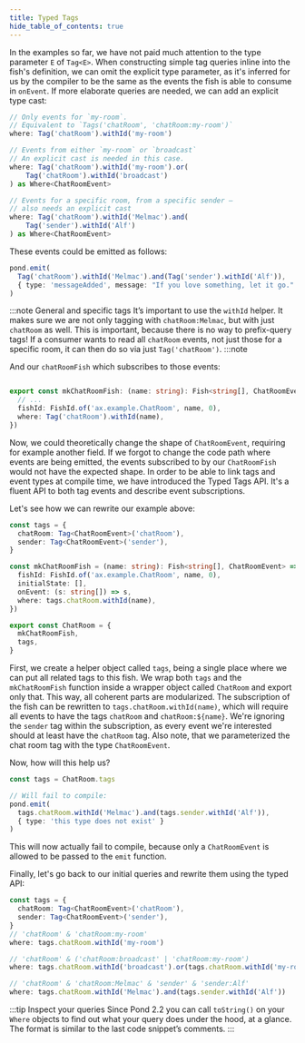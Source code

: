 ```yaml
---
title: Typed Tags
hide_table_of_contents: true
---
```


In the examples so far, we have not paid much attention to the type parameter `E` of `Tag<E>`. When constructing simple
tag queries inline into the fish's definition, we can omit the explicit type parameter, as it's inferred for us by the
compiler to be the same as the events the fish is able to consume in `onEvent`. If more elaborate queries are needed, we
can add an explicit type cast:

```typescript
// Only events for `my-room`.
// Equivalent to `Tags('chatRoom', 'chatRoom:my-room')`
where: Tag('chatRoom').withId('my-room')

// Events from either `my-room` or `broadcast`
// An explicit cast is needed in this case.
where: Tag('chatRoom').withId('my-room').or(
    Tag('chatRoom').withId('broadcast')
) as Where<ChatRoomEvent>

// Events for a specific room, from a specific sender –
// also needs an explicit cast
where: Tag('chatRoom').withId('Melmac').and(
    Tag('sender').withId('Alf')
) as Where<ChatRoomEvent>
```

These events could be emitted as follows:

```typescript
pond.emit(
  Tag('chatRoom').withId('Melmac').and(Tag('sender').withId('Alf')),
  { type: 'messageAdded', message: "If you love something, let it go." }
)
```

:::note General and specific tags
It’s important to use the `withId` helper. It makes sure we are not only tagging with
`chatRoom:Melmac`, but with just `chatRoom` as well. This is important, because there is no
way to prefix-query tags! If a consumer wants to read all `chatRoom` events, not just those for a
specific room, it can then do so via just `Tag('chatRoom')`.
:::note

And our `chatRoomFish` which subscribes to those events:

```typescript

export const mkChatRoomFish: (name: string): Fish<string[], ChatRoomEvent> => ({
  // ...
  fishId: FishId.of('ax.example.ChatRoom', name, 0),
  where: Tag('chatRoom').withId(name),
})

```

Now, we could theoretically change the shape of `ChatRoomEvent`, requiring for example another field. If we forgot to
change the code path where events are being emitted, the events subscribed to by our `ChatRoomFish` would not have the
expected shape. In order to be able to link tags and event types at compile time, we have introduced the Typed Tags API.
It's a fluent API to both tag events and describe event subscriptions.

Let's see how we can rewrite our example above:

```typescript
const tags = {
  chatRoom: Tag<ChatRoomEvent>('chatRoom'),
  sender: Tag<ChatRoomEvent>('sender'),
}

const mkChatRoomFish = (name: string): Fish<string[], ChatRoomEvent> => ({
  fishId: FishId.of('ax.example.ChatRoom', name, 0),
  initialState: [],
  onEvent: (s: string[]) => s,
  where: tags.chatRoom.withId(name),
})

export const ChatRoom = {
  mkChatRoomFish,
  tags,
}
```

First, we create a helper object called `tags`, being a single place where we can put all related tags to this fish. We wrap
both `tags` and the `mkChatRoomFish` function inside a wrapper object called `ChatRoom` and export only that. This way,
all coherent parts are modularized. The subscription of the fish can be rewritten to `tags.chatRoom.withId(name)`,
which will require all events to have the tags `chatRoom` and `chatRoom:${name}`. We're ignoring the `sender` tag within the
subscription, as every event we're interested should at least have the `chatRoom` tag. Also note, that we parameterized
the chat room tag with the type `ChatRoomEvent`.

Now, how will this help us?

```typescript
const tags = ChatRoom.tags

// Will fail to compile:
pond.emit(
  tags.chatRoom.withId('Melmac').and(tags.sender.withId('Alf')),
  { type: 'this type does not exist' }
)
```

This will now actually fail to compile, because only a `ChatRoomEvent` is allowed to be passed to the `emit` function.

Finally, let's go back to our initial queries and rewrite them using the typed API:

```typescript
const tags = {
  chatRoom: Tag<ChatRoomEvent>('chatRoom'),
  sender: Tag<ChatRoomEvent>('sender'),
}
// 'chatRoom' & 'chatRoom:my-room'
where: tags.chatRoom.withId('my-room')

// 'chatRoom' & ('chatRoom:broadcast' | 'chatRoom:my-room')
where: tags.chatRoom.withId('broadcast').or(tags.chatRoom.withId('my-room'))

// 'chatRoom' & 'chatRoom:Melmac' & 'sender' & 'sender:Alf'
where: tags.chatRoom.withId('Melmac').and(tags.sender.withId('Alf'))
```

:::tip Inspect your queries
Since Pond 2.2 you can call `toString()` on your `Where` objects to find out what your query does
under the hood, at a glance. The format is similar to the last code snippet’s comments.
:::
